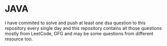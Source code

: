# JAVA
I have commited to solve and push at least one dsa question to this repository every single day and this repository contains all those questions mostly from LeetCode, GFG and may be some questions from different resource too.
